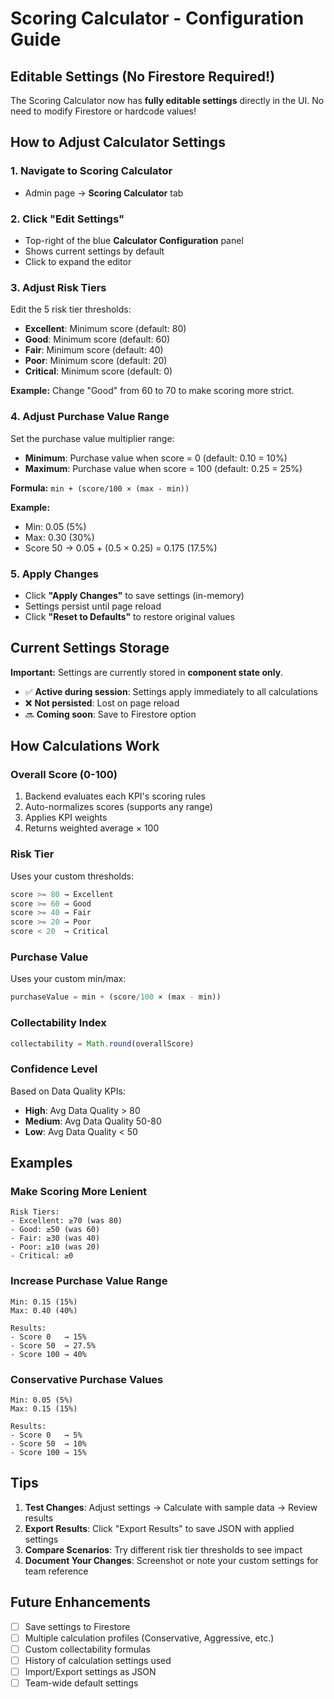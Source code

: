 # Scoring Calculator - Configuration Guide

## Editable Settings (No Firestore Required!)

The Scoring Calculator now has **fully editable settings** directly in the UI. No need to modify Firestore or hardcode values!

## How to Adjust Calculator Settings

### 1. Navigate to Scoring Calculator
- Admin page → **Scoring Calculator** tab

### 2. Click "Edit Settings"
- Top-right of the blue **Calculator Configuration** panel
- Shows current settings by default
- Click to expand the editor

### 3. Adjust Risk Tiers
Edit the 5 risk tier thresholds:
- **Excellent**: Minimum score (default: 80)
- **Good**: Minimum score (default: 60)
- **Fair**: Minimum score (default: 40)
- **Poor**: Minimum score (default: 20)
- **Critical**: Minimum score (default: 0)

**Example:** Change "Good" from 60 to 70 to make scoring more strict.

### 4. Adjust Purchase Value Range
Set the purchase value multiplier range:
- **Minimum**: Purchase value when score = 0 (default: 0.10 = 10%)
- **Maximum**: Purchase value when score = 100 (default: 0.25 = 25%)

**Formula:** `min + (score/100 × (max - min))`

**Example:** 
- Min: 0.05 (5%)
- Max: 0.30 (30%)
- Score 50 → 0.05 + (0.5 × 0.25) = 0.175 (17.5%)

### 5. Apply Changes
- Click **"Apply Changes"** to save settings (in-memory)
- Settings persist until page reload
- Click **"Reset to Defaults"** to restore original values

## Current Settings Storage

**Important:** Settings are currently stored in **component state only**.

- ✅ **Active during session**: Settings apply immediately to all calculations
- ❌ **Not persisted**: Lost on page reload
- 🔜 **Coming soon**: Save to Firestore option

## How Calculations Work

### Overall Score (0-100)
1. Backend evaluates each KPI's scoring rules
2. Auto-normalizes scores (supports any range)
3. Applies KPI weights
4. Returns weighted average × 100

### Risk Tier
Uses your custom thresholds:
```typescript
score >= 80 → Excellent
score >= 60 → Good
score >= 40 → Fair
score >= 20 → Poor
score < 20  → Critical
```

### Purchase Value
Uses your custom min/max:
```typescript
purchaseValue = min + (score/100 × (max - min))
```

### Collectability Index
```typescript
collectability = Math.round(overallScore)
```

### Confidence Level
Based on Data Quality KPIs:
- **High**: Avg Data Quality > 80
- **Medium**: Avg Data Quality 50-80
- **Low**: Avg Data Quality < 50

## Examples

### Make Scoring More Lenient
```
Risk Tiers:
- Excellent: ≥70 (was 80)
- Good: ≥50 (was 60)
- Fair: ≥30 (was 40)
- Poor: ≥10 (was 20)
- Critical: ≥0
```

### Increase Purchase Value Range
```
Min: 0.15 (15%)
Max: 0.40 (40%)

Results:
- Score 0   → 15%
- Score 50  → 27.5%
- Score 100 → 40%
```

### Conservative Purchase Values
```
Min: 0.05 (5%)
Max: 0.15 (15%)

Results:
- Score 0   → 5%
- Score 50  → 10%
- Score 100 → 15%
```

## Tips

1. **Test Changes**: Adjust settings → Calculate with sample data → Review results
2. **Export Results**: Click "Export Results" to save JSON with applied settings
3. **Compare Scenarios**: Try different risk tier thresholds to see impact
4. **Document Your Changes**: Screenshot or note your custom settings for team reference

## Future Enhancements

- [ ] Save settings to Firestore
- [ ] Multiple calculation profiles (Conservative, Aggressive, etc.)
- [ ] Custom collectability formulas
- [ ] History of calculation settings used
- [ ] Import/Export settings as JSON
- [ ] Team-wide default settings
